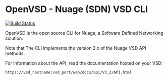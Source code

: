 OpenVSD - Nuage (SDN) VSD CLI
=============================

[![Build Status](https://travis-ci.org/Numergy/openvsd.svg?branch=master)](https://travis-ci.org/Numergy/openvsd)

OpenVSD is the open source CLI for Nuage, a Software Defined Networking solution.

Note that The CLI implements the version 2.x of the Nuage VSD API methods.


For information about the API, read the documentation hosted on your VSD:

    https://vsd_hostname:vsd_port/web/docs/api/V3_2/API.html

